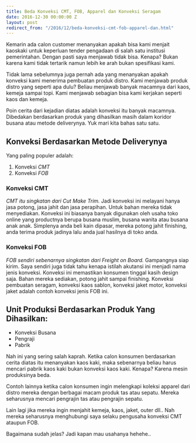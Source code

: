 ```yaml
---
title: Beda Konveksi CMT, FOB, Apparel dan Konveksi Seragam
date: 2016-12-30 00:00:00 Z
layout: post
redirect_from: "/2016/12/beda-konveksi-cmt-fob-apparel-dan.html"
---
```


Kemarin ada calon customer menanyakan apakah bisa kami menjait kaoskaki untuk keperluan tender pengadaan di salah satu institusi pemerintahan. Dengan pasti saya menjawab tidak bisa. Kenapa? Bukan karena kami tidak tertarik namun lebih ke arah bukan spesifikasi kami.
<!--more-->
Tidak lama sebelumnya juga pernah ada yang menanyakan apakah konveksi kami menerima pembuatan produk distro. Kami menjawab produk distro yang seperti apa dulu? Beliau menjawab banyak macamnya dari kaos, kemeja sampai topi. Kami menjawab sebagian bisa kami kerjakan seperti kaos dan kemeja.

Poin cerita dari kejadian diatas adalah konveksi itu banyak macamnya. Dibedakan berdasarkan produk yang dihasilkan masih dalam koridor busana atau metode deliverynya. Yuk mari kita bahas satu satu.

## Konveksi Berdasarkan Metode Deliverynya
Yang paling populer adalah:
1. Konveksi *CMT*
2. Konveksi *FOB*

### Konveksi CMT
*CMT itu singkatan dari Cut Make Trim.* Jadi konveksi ini melayani hanya jasa potong, jasa jahit dan jasa perapihan. Untuk bahan mereka tidak menyediakan. Konveksi ini biasanya banyak digunakan oleh usaha toko online yang productnya berupa busana muslim, busana wanita atau busana anak anak. Simplenya anda beli kain dipasar, mereka potong jahit finishing, anda terima produk jadinya lalu anda jual hasilnya di toko anda.

### Konveksi FOB
*FOB sendiri sebenarnya singkatan dari Freight on Board.* Gampangnya siap kirim. Saya sendiri juga tidak tahu kenapa istilah akutansi ini menjadi nama jenis konveksi. Konveksi ini memastikan konsumen tinggal kasih design saja. Bahan mereka sediakan, potong jahit sampai finishing. Konveksi pembuatan seragam, konveksi kaos sablon, konveksi jaket motor, konveksi jaket adalah contoh konveksi jenis FOB ini.

## Unit Produksi Berdasarkan Produk Yang Dihasilkan:
- Konveksi Busana
- Pengraji
- Pabrik

Nah ini yang sering salah kaprah. Ketika calon konsumen berdasarkan cerita diatas itu menanyakan kaos kaki, maka sebenarnya beliau harus mencari pabrik kaos kaki bukan konveksi kaos kaki. Kenapa? Karena mesin produksinya beda.

Contoh lainnya ketika calon konsumen ingin melengkapi koleksi apparel dari distro mereka dengan berbagai macam produk tas atau sepatu. Mereka seharusnya mencari pengrajin tas atau pengrajin sepatu.

Lain lagi jika mereka ingin menjahit kemeja, kaos, jaket, outer dll.. Nah mereka seharusnya menghubungi saya selaku pengusaha konveksi CMT ataupun FOB.

Bagaimana sudah jelas? Jadi kapan mau usahanya hehehe..
